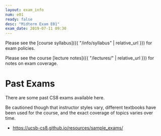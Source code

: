 ```yaml
---
layout: exam_info
num: e01
ready: false
desc: "Midterm Exam E01"
exam_date: 2019-07-11 09:30
---
```


Please see the [course syllabus]({{ "/info/syllabus" | relative_url }}) for exam policies.

Please see the course [lecture notes]({{ "/lectures/" | relative_url }}) for notes on exam coverage.

# Past Exams

There are some past CS8 exams available here.

Be cautioned though that instructor styles vary, different textbooks
have been used for the course, and the exact coverage of topics varies
over time.

* <https://ucsb-cs8.github.io/resources/sample_exams/>

